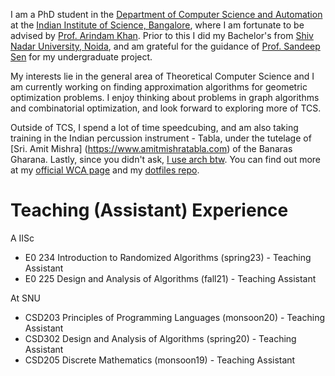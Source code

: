 I am a PhD student in the
[Department of Computer Science and Automation](https://www.csa.iisc.ac.in/)
at the [Indian Institute of Science, Bangalore](https://www.iisc.ac.in/), where I am fortunate
to be advised by [Prof. Arindam Khan](https://www.csa.iisc.ac.in/~arindamkhan/).
Prior to this I did my Bachelor's from [Shiv Nadar University, Noida](https://snu.edu.in/), and am
grateful for the guidance of [Prof. Sandeep Sen](https://www.cse.iitd.ernet.in/~ssen/)
for my undergraduate project.

My interests lie in the general area of Theoretical Computer Science and I am currently working on
finding approximation algorithms for geometric optimization problems. I enjoy thinking
about problems in graph algorithms and combinatorial optimization, and look forward to exploring
more of TCS.

Outside of TCS, I spend a lot of time speedcubing, and am also taking training in the Indian
percussion instrument - Tabla, under the tutelage of [Sri. Amit Mishra]
(https://www.amitmishratabla.com) of the Banaras Gharana. Lastly, since you didn't ask,
[I use arch btw](https://wiki.archlinux.org/title/Arch_is_the_best). You can find out more at
my [official WCA page](https://www.worldcubeassociation.org/persons/2018SUBR03) and my
[dotfiles repo](https://github.com/adisubru/dotfiles).


# Teaching (Assistant) Experience
A IISc

 - E0 234 Introduction to Randomized Algorithms (spring23) - Teaching Assistant
 - E0 225 Design and Analysis of Algorithms (fall21) - Teaching Assistant

At SNU

 - CSD203 Principles of Programming Languages (monsoon20) - Teaching Assistant
 - CSD302 Design and Analysis of Algorithms (spring20) - Teaching Assistant
 - CSD205 Discrete Mathematics (monsoon19) - Teaching Assistant
